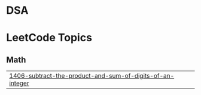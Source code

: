 # DSA
<!---LeetCode Topics Start-->
# LeetCode Topics
## Math
|  |
| ------- |
| [1406-subtract-the-product-and-sum-of-digits-of-an-integer](https://github.com/akshat09105/DSA/tree/master/1406-subtract-the-product-and-sum-of-digits-of-an-integer) |
<!---LeetCode Topics End-->